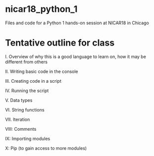 # nicar18_python_1
Files and code for a Python 1 hands-on session at NICAR18 in Chicago

# Tentative outline for class

I. Overview of why this is a good language to learn on, how it may be different from others

II. Writing basic code in the console

III. Creating code in a script

IV. Running the script

V. Data types

VI. String functions

VII. Iteration

VIII: Comments

IX: Importing modules

X: Pip (to gain access to more modules)